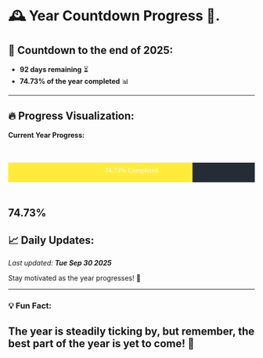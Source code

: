
# &#x1F570; **Year Countdown Progress** &#x1F389;.

## &#x1F4C5; Countdown to the end of 2025:
- **92 days remaining** &#x23F3;
- **74.73% of the year completed** &#x1F4CA;

---

## &#x1F525; **Progress Visualization**:

**Current Year Progress:**

<br><br>
![Progress Bar](https://raw.githubusercontent.com/dayanidigv/year-countdown-progress/main/progress-bar.svg)
<br><br>

**74.73%**
---

## &#x1F4C8; **Daily Updates**:

_Last updated: **Tue Sep 30 2025**_

Stay motivated as the year progresses! &#x1F680;

--- 

### &#x1F4A1; **Fun Fact:**
The year is steadily ticking by, but remember, the best part of the year is yet to come! &#x1F31F;
---
